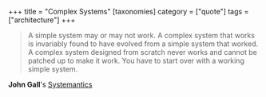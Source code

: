 +++
title = "Complex Systems"
[taxonomies]
category = ["quote"]
tags = ["architecture"]
+++
> A simple system may or may not work. A complex system that works is invariably found to have evolved from a simple system that worked. A complex system designed from scratch never works and cannot be patched up to make it work. You have to start over with a working simple system.

**John Gall**'s [Systemantics](https://en.wikipedia.org/wiki/John_Gall_(author)#Gall's_law)
